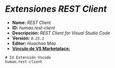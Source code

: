 <!-- Autor: Daniel Benjamin Perez Morales -->
<!-- GitHub: https://github.com/DanielPerezMoralesDev13 -->
<!-- Correo electrónico: danielperezdev@proton.me -->

# ***Extensiones REST Client***

- **Name:** *REST Client*
- **ID:** *humao.rest-client*
- **Descripción:** *REST Client for Visual Studio Code*
- **Versión:** *`0.25.1`*
- **Editor:** *Huachao Mao*
- **[Vínculo de VS Marketplace:](https://marketplace.visualstudio.com/items?itemName=humao.rest-client "https://marketplace.visualstudio.com/items?itemName=humao.rest-client")**

```plaintext
# Id Extensión Vscode
humao.rest-client
```
